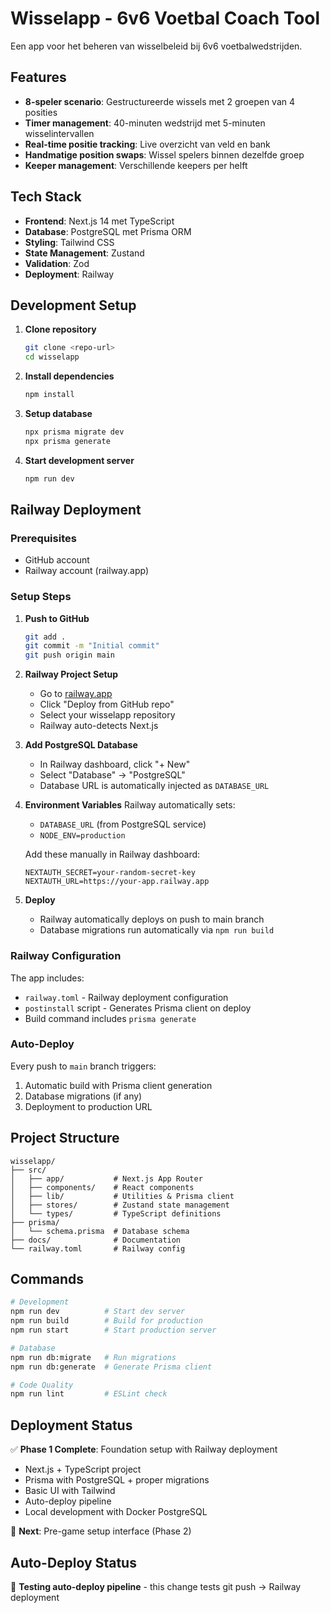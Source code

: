 # Wisselapp - 6v6 Voetbal Coach Tool

Een app voor het beheren van wisselbeleid bij 6v6 voetbalwedstrijden.

## Features

- **8-speler scenario**: Gestructureerde wissels met 2 groepen van 4 posities
- **Timer management**: 40-minuten wedstrijd met 5-minuten wisselintervallen
- **Real-time positie tracking**: Live overzicht van veld en bank
- **Handmatige position swaps**: Wissel spelers binnen dezelfde groep
- **Keeper management**: Verschillende keepers per helft

## Tech Stack

- **Frontend**: Next.js 14 met TypeScript
- **Database**: PostgreSQL met Prisma ORM
- **Styling**: Tailwind CSS
- **State Management**: Zustand
- **Validation**: Zod
- **Deployment**: Railway

## Development Setup

1. **Clone repository**
   ```bash
   git clone <repo-url>
   cd wisselapp
   ```

2. **Install dependencies**
   ```bash
   npm install
   ```

3. **Setup database**
   ```bash
   npx prisma migrate dev
   npx prisma generate
   ```

4. **Start development server**
   ```bash
   npm run dev
   ```

## Railway Deployment

### Prerequisites
- GitHub account
- Railway account (railway.app)

### Setup Steps

1. **Push to GitHub**
   ```bash
   git add .
   git commit -m "Initial commit"
   git push origin main
   ```

2. **Railway Project Setup**
   - Go to [railway.app](https://railway.app)
   - Click "Deploy from GitHub repo"
   - Select your wisselapp repository
   - Railway auto-detects Next.js

3. **Add PostgreSQL Database**
   - In Railway dashboard, click "+ New"
   - Select "Database" → "PostgreSQL"
   - Database URL is automatically injected as `DATABASE_URL`

4. **Environment Variables**
   Railway automatically sets:
   - `DATABASE_URL` (from PostgreSQL service)
   - `NODE_ENV=production`

   Add these manually in Railway dashboard:
   ```
   NEXTAUTH_SECRET=your-random-secret-key
   NEXTAUTH_URL=https://your-app.railway.app
   ```

5. **Deploy**
   - Railway automatically deploys on push to main branch
   - Database migrations run automatically via `npm run build`

### Railway Configuration

The app includes:
- `railway.toml` - Railway deployment configuration
- `postinstall` script - Generates Prisma client on deploy
- Build command includes `prisma generate`

### Auto-Deploy

Every push to `main` branch triggers:
1. Automatic build with Prisma client generation
2. Database migrations (if any)
3. Deployment to production URL

## Project Structure

```
wisselapp/
├── src/
│   ├── app/           # Next.js App Router
│   ├── components/    # React components
│   ├── lib/           # Utilities & Prisma client
│   ├── stores/        # Zustand state management
│   └── types/         # TypeScript definitions
├── prisma/
│   └── schema.prisma  # Database schema
├── docs/              # Documentation
└── railway.toml       # Railway config
```

## Commands

```bash
# Development
npm run dev          # Start dev server
npm run build        # Build for production
npm run start        # Start production server

# Database
npm run db:migrate   # Run migrations
npm run db:generate  # Generate Prisma client

# Code Quality
npm run lint         # ESLint check
```

## Deployment Status

✅ **Phase 1 Complete**: Foundation setup with Railway deployment
- Next.js + TypeScript project
- Prisma with PostgreSQL + proper migrations
- Basic UI with Tailwind
- Auto-deploy pipeline
- Local development with Docker PostgreSQL

🚧 **Next**: Pre-game setup interface (Phase 2)

## Auto-Deploy Status
🧪 **Testing auto-deploy pipeline** - this change tests git push → Railway deployment

